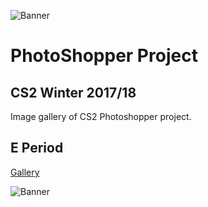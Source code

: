 ![Banner](https://daltonschool.github.io/ImageEffectsProject/banner.png)
# PhotoShopper Project
## CS2 Winter 2017/18

Image gallery of CS2 Photoshopper project.

## E Period
[Gallery](_PS_CS2_E_effects/)

![Banner](https://daltonschool.github.io/ImageEffectsProject/banner.png)
